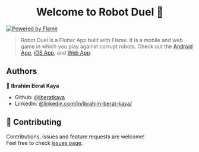 <h1 align="center">Welcome to Robot Duel 👋</h1>

[![Powered by Flame](https://img.shields.io/badge/Powered%20by-%F0%9F%94%A5-orange.svg?style=flat-square)](https://flame-engine.org)


> Robot Duel is a Flutter App built with Flame. It is a mobile and web game in which you play against corrupt robots. Check out the [Android App](https://play.google.com/store/apps/details?id=com.kaya.robotduel), [iOS App](https://apps.apple.com/us/app/robot-duel-fight/id1511433623), and [Web App](https://iberatkaya.github.io/Robot-Duel/#/).

## Authors

👤 **Ibrahim Berat Kaya**

* Github: [@iberatkaya](https://github.com/iberatkaya)
* LinkedIn: [@linkedin.com/in/ibrahim-berat-kaya/](https://linkedin.com/in/ibrahim-berat-kaya/)


## 🤝 Contributing

Contributions, issues and feature requests are welcome!<br />Feel free to check [issues page](https://github.com/iberatkaya/Robot-Duel/issues). 
